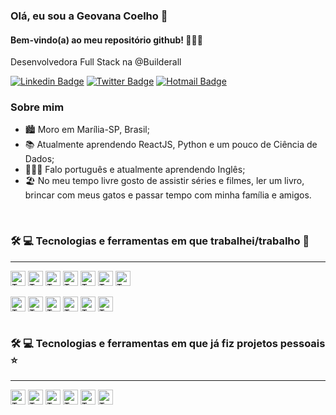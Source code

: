 
### Olá, eu sou a Geovana Coelho 👋 

#### Bem-vindo(a) ao meu repositório github! 👩🏽‍💻

Desenvolvedora Full Stack na @Builderall

[![Linkedin Badge](https://img.shields.io/badge/-Geovana%20Coelho-a96283?style=flat-square&logo=Linkedin&logoColor=white&link=https://www.linkedin.com/in/geovana-coelho-correa/)](https://www.linkedin.com/in/geovana-coelho-correa/)
[![Twitter Badge](https://img.shields.io/badge/-@geovanacoelhoc-a96283?style=flat-square&labelColor=a96283&logo=twitter&logoColor=white&link=https://twitter.com/geovanacoelhoc)](https://twitter.com/geovanacoelhoc)
[![Hotmail Badge](https://img.shields.io/badge/-geovanaccorrea@hotmail.com-a96283?style=flat-square&logo=Outlook&logoColor=white&link=mailto:geovanaccorrea@hotmail.com)](mailto:geovanaccorrea@hotmail.com)

### Sobre mim

<ul align="left">
    <li> 🏙 Moro em Marília-SP, Brasil;</li>
    <li> 📚 Atualmente aprendendo ReactJS, Python e um pouco de Ciência de Dados;</li>
    <li> 👩🏻‍🏫 Falo português e atualmente aprendendo Inglês;</li>
    <li> 🏖 No meu tempo livre gosto de assistir séries e filmes, ler um livro, brincar com meus gatos e passar tempo com minha família e amigos.</li>
</ul>

<br>

### 🛠 💻 Tecnologias e ferramentas em que trabalhei/trabalho 🌟

<hr>
<div style="display: inline_block">
    <img align="center" alt="Tech/tools HTML5" height="24" src="https://img.shields.io/badge/HTML5-E34F26?style=flat-square&logo=html5&logoColor=white">
    <img align="center" alt="Tech/tools CSS3" height="24"  src="https://img.shields.io/badge/CSS3-1572B6?style=flat-square&logo=css3&logoColor=white">
    <img align="center" alt="Tech/tools Javascript" height="24"  src="https://img.shields.io/badge/JavaScript-F7DF1E?style=for-the-badge&logo=javascript&logoColor=black"> <img align="center" alt="Tech/tools SASS" height="24"  src="https://img.shields.io/badge/Sass-CC6699?style=flat-square&logo=sass&logoColor=white">
    <img align="center" alt="Tech/tools Tailwind CSS" height="24"  src="https://img.shields.io/badge/Tailwind_CSS-38B2AC?style=flat-square&logo=tailwind-css&logoColor=white">
    <img align="center" alt="Tech/tools Bootstrap" height="24"  src="https://img.shields.io/badge/bootstrap%24-%23563D7C.svg?&style=flat-square&logo=bootstrap&logoColor=white">
    <img align="center" alt="Tech/tools jQuery" height="24"  src="https://img.shields.io/badge/jQuery-0769AD?style=flat-square&logo=jquery&logoColor=white">
    <br><br>
    <img align="center" alt="Tech/tools VueJs" height="24"  src="https://img.shields.io/badge/Vue.js-35495E?style=flat-square&logo=vue.js&logoColor=4FC08D">
    <img align="center" alt="Tech/tools PHP" height="24"  src="https://img.shields.io/badge/PHP-777BB4?style=for-the-badge&logo=php&logoColor=white">
    <img align="center" alt="Tech/tools Laravel" height="24"  src="https://img.shields.io/badge/Laravel-FF2D20?style=for-the-badge&logo=laravel&logoColor=white">
    <img align="center" alt="Tech/tools MariaDB" height="24"  src="https://img.shields.io/badge/MariaDB-01529E?style=for-the-badge&logo=mariadb&logoColor=white">
    <img align="center" alt="Tech/tools MongoDB" height="24"  src="https://img.shields.io/badge/MongoDB-4EA94B?style=for-the-badge&logo=mongodb&logoColor=white">
    <img align="center" alt="Tech/tools MySQL" height="24"  src="https://img.shields.io/badge/MySQL-00000F?style=for-the-badge&logo=mysql&logoColor=white">
</div>
<br>

### 🛠 💻 Tecnologias e ferramentas em que já fiz projetos pessoais ⭐️

<hr>
<div style="display: inline_block">
  <img align="center" alt="Tech/tools Styled Components" height="24"  src="https://img.shields.io/badge/styled--components-DB7093?style=flat-square&logo=styled-components&logoColor=white"> <img align="center" alt="Tech/tools TypeScript" height="24"  src="https://img.shields.io/badge/TypeScript-007ACC?style=for-the-badge&logo=typescript&logoColor=white">
  <img align="center" alt="Tech/tools React" height="24"  src="https://img.shields.io/badge/React-20232A?style=for-the-badge&logo=react&logoColor=61DAFB">
  <img align="center" alt="Tech/tools React Native" height="24"  src="https://img.shields.io/badge/React_Native-20232A?style=for-the-badge&logo=react&logoColor=61DAFB">
  <img align="center" alt="Tech/tools Django" height="24"  src="https://img.shields.io/badge/Django-092E20?style=for-the-badge&logo=django&logoColor=white">
  <img align="center" alt="Tech/tools Heroku" height="24"  src="https://img.shields.io/badge/Heroku-430098?style=for-the-badge&logo=heroku&logoColor=white">
</div>
